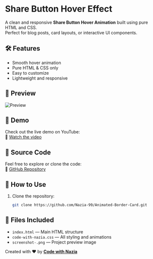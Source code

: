 # Share Button Hover Effect

A clean and responsive **Share Button Hover Animation** built using pure HTML and CSS.  
Perfect for blog posts, card layouts, or interactive UI components.

## 🛠️ Features

- Smooth hover animation
- Pure HTML & CSS only
- Easy to customize
- Lightweight and responsive

## 📸 Preview
![Preview](./screenshot.png)

## 🚀 Demo

Check out the live demo on YouTube:  
🔗 [Watch the video](https://youtu.be/your-full-video-link-here)

## 📁 Source Code

Feel free to explore or clone the code:  
🔗 [GitHub Repository](https://github.com/Nazia-99/Share-Button-Hover-Effect)

## 📌 How to Use

1. Clone the repository:
   ```bash
   git clone https://github.com/Nazia-99/Animated-Border-Card.git


## 📂 Files Included

- `index.html` — Main HTML structure
- `code-with-nazia.css` — All styling and animations
- `screenshot-.png` — Project preview image


Created with ❤️ by [**Code with Nazia**](https://www.youtube.com/@CodeWithNazia)










